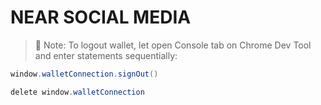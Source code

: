 # NEAR SOCIAL MEDIA

> 🔴 Note: To logout wallet, let open Console tab on Chrome Dev Tool and enter statements sequentially:

```powershell
window.walletConnection.signOut()
```

```powershell
delete window.walletConnection
```